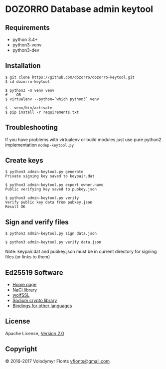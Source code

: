 # DOZORRO Database admin keytool

## Requirements

- python 3.4+
- python3-venv
- python3-dev


## Installation

	$ git clone https://github.com/dozorro/dozorro-keytool.git
	$ cd dozorro-keytool

	$ python3 -m venv venv
	# -- OR --
	$ virtualenv --python=`which python3` venv

	$ . venv/bin/activate
	$ pip install -r requirements.txt


## Troubleshooting

If you have problems with virtualenv or build modules
just use pure python2 implementation `nodep-keytool.py`


## Create keys

	$ python3 admin-keytool.py generate
	Private signing key saved to keypair.dat

	$ python3 admin-keytool.py export owner.name
	Public verifying key saved to pubkey.json

	$ python3 admin-keytool.py verify
	Verify public key data from pubkey.json
	Result OK


## Sign and verify files

	$ python3 admin-keytool.py sign data.json

	$ python3 admin-keytool.py verify data.json

Note: keypair.dat and pubkey.json must be in current directory
for signing files (or links to them)


## Ed25519 Software

- [Home page](http://ed25519.cr.yp.to/software.html)
- [NaCl library](https://nacl.cr.yp.to/)
- [wolfSSL](https://www.wolfssl.com/wolfSSL/Products-wolfssl.html)
- [Sodium crypto library](https://libsodium.org/)
- [Bindings for other languages](https://download.libsodium.org/doc/bindings_for_other_languages/)


## License

Apache License, [Version 2.0](https://www.apache.org/licenses/LICENSE-2.0.html)


## Copyright

&copy; 2016-2017 Volodymyr Flonts <vflonts@gmail.com>
